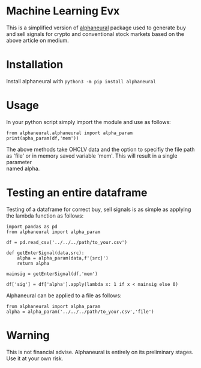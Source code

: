 # Machine Learning Evx

This is a simplified version of [alphaneural](https://towardsdatascience.com/a-financial-neural-network-for-quants-45ec0aaef73c) package used to generate buy and sell signals for crypto and conventional stock markets based on the above article on medium.

# Installation
Install alphaneural with `python3 -m pip install alphaneural`  
# Usage

In your python script simply import the module and use as follows:

```  
from alphaneural.alphaneural import alpha_param
print(apha_param(df,'mem'))
```
The above methods take OHCLV data and the option to specifiy the file path as 'file' or in memory saved variable 'mem'. This will result in a single parameter  
named alpha.   

# Testing an entire dataframe
Testing of a dataframe for correct buy, sell signals is as simple as applying the lambda function as follows:  

```
import pandas as pd
from alphaneural import alpha_param

df = pd.read_csv('../../../path/to_your.csv')

def getEnterSignal(data,src):
    alpha = alpha_param(data,f'{src}')
    return alpha

mainsig = getEnterSignal(df,'mem')

df['sig'] = df['alpha'].apply(lambda x: 1 if x < mainsig else 0)

```
Alphaneural can be applied to a file as follows:
```
from alphaneural import alpha_param  
alpha = alpha_param('../../../path/to_your.csv','file')
```

# Warning
This is not financial advise. Alphaneural is entirely on its preliminary stages. Use it at your own risk.